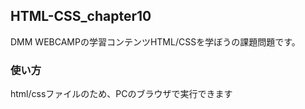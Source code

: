## HTML-CSS_chapter10
DMM WEBCAMPの学習コンテンツHTML/CSSを学ぼうの課題問題です。
### 使い方
html/cssファイルのため、PCのブラウザで実行できます
